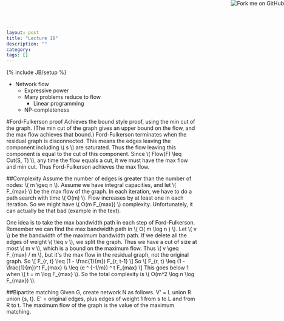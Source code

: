 ```yaml
---
layout: post
title: "Lecture 18"
description: ""
category: 
tags: []
---
```

{% include JB/setup %}

<script type="text/javascript"
  src="http://cdn.mathjax.org/mathjax/latest/MathJax.js?config=TeX-AMS-MML_HTMLorMML">
</script>

<a href="https://github.com/emchristiansen/CSE202/tree/gh-pages/_posts">
  <img style="position: absolute; top: 0; right: 0; border: 0;" src="https://s3.amazonaws.com/github/ribbons/forkme_right_darkblue_121621.png" alt="Fork me on GitHub">
</a>

<!--EDIT BELOW THIS LINE, UNLESS YOU ARE DOING SOMETHING SPECIAL.-->

  * Network flow
    * Expressive power
    * Many problems reduce to flow
      * Linear programming
    * NP-completeness

#Ford-Fulkerson proof
Achieves the bound style proof, using the min cut of the graph.
(The min cut of the graph gives an upper bound on the flow, and the max flow achieves that bound.)
Ford-Fulkerson terminates when the residual graph is disconnected.
This means the edges leaving the component including \\( s \\) are saturated.
Thus the flow leaving this component is equal to the cut of this component.
Since \\( Flow(F) \leq Cut(S, T) \\), any time the flow equals a cut, it we must have the max flow and min cut.
Thus Ford-Fulkerson achieves the max flow.

##Complexity
Assume the number of edges is greater than the number of nodes: \\( m \geq n \\).
Assume we have integral capacities, and let \\( F\_{max} \\) be the max flow of the graph.
In each iteration, we have to do a path search with time \\( O(m) \\).
Flow increases by at least one in each iteration.
So we might have \\( O(m F\_{max}) \\) complexity.
Unfortunately, it can actually be that bad (example in the text).

One idea is to take the max bandwidth path in each step of Ford-Fulkerson.
Remember we can find the max bandwidth path in \\( O( m \log n ) \\).
Let \\( v \\) be the bandwidth of the maximum bandwidth path.
If we delete all the edges of weight \\( \leq v \\), we split the graph.
Thus we have a cut of size at most \\( m v \\), which is a bound on the maximum flow.
Thus \\( v \geq F\_{max} / m \\), but it's the max flow in the residual graph, not the original graph.
So
\\[
F\_{r, t} \leq (1 - \frac{1}{m}) F\_{r, t-1}
\\]
So
\\[
F\_{r, t} \leq (1 - \frac{1}{m})^t F\_{max} \\\\
\leq (e ^ {-1/m}) ^ t F\_{max}
\\]
This goes below 1 when \\( t = m \log F\_{max} \\).
So the total complexity is \\( O(m^2 \log n \log F\_{max}) \\).

##Bipartite matching
Given G, create network N as follows.
V' = L union R union {s, t}.
E' = original edges, plus edges of weight 1 from s to L and from R to t.
The maximum flow of the graph is the value of the maximum matching.


